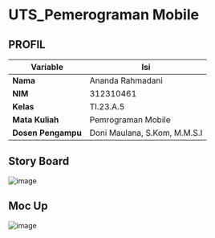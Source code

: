# UTS_Pemerograman Mobile
## PROFIL
| Variable           |             Isi            |
| -------------------|----------------------------|
| **Nama**           |        Ananda Rahmadani       |
| **NIM**            |          312310461         |
| **Kelas**          |          TI.23.A.5         |
| **Mata Kuliah**    |     Pemrograman Mobile     |
| **Dosen Pengampu** | Doni Maulana,  S.Kom, M.M.S.I |

## Story Board
![image](https://github.com/user-attachments/assets/63277f2a-8dae-42dc-92c8-7b164ad89b47)

## Moc Up
![image](https://github.com/user-attachments/assets/73121761-4059-4780-8fb1-5af8411110f4)


